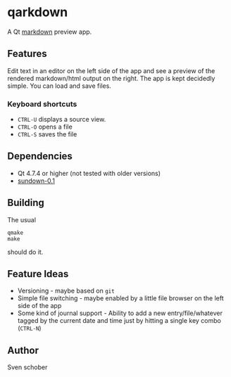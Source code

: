 # qarkdown

A Qt [markdown](http://daringfireball.net/projects/markdown/) preview app.

## Features

Edit text in an editor on the left side of the app and see a preview of the rendered markdown/html output on the right. The app is kept decidedly simple. You can load and save files.

### Keyboard shortcuts

- `CTRL-U` displays a source view.
- `CTRL-O` opens a file
- `CTRL-S` saves the file

## Dependencies

- Qt 4.7.4 or higher (not tested with older versions)
- [sundown-0.1](https://github.com/sschober/sundown)

## Building

The usual

    qmake
    make

should do it.

## Feature Ideas

- Versioning - maybe based on `git`
- Simple file switching - maybe enabled by a little file browser on the left side of the app
- Some kind of journal support - Ability to add a new entry/file/whatever tagged by the current date and time just by hitting a single key combo (`CTRL-N`)

## Author

Sven schober
